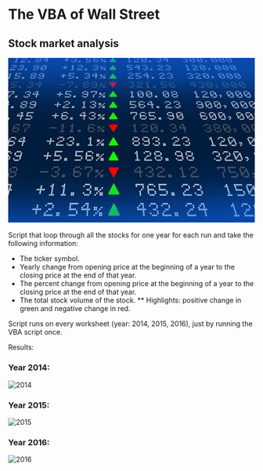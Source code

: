 # The VBA of Wall Street

## Stock market analysis

![stock Market](Images/stockmarket.jpg)

Script that loop through all the stocks for one year for each run and take the following information:

  * The ticker symbol.
  * Yearly change from opening price at the beginning of a year to the closing price at the end of that year.
  * The percent change from opening price at the beginning of a year to the closing price at the end of that year.
  * The total stock volume of the stock.
** Highlights:  positive change in green and negative change in red.


Script runs on every worksheet (year: 2014, 2015, 2016), just by running the VBA script once.

Results: 

### Year 2014:
![2014](Images/2014.jpg)

### Year 2015:
![2015](Images/2015.jpg)

### Year 2016:
![2016](Images/2016.jpg)
